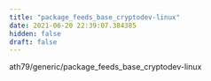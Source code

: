 ```yaml
---
title: "package_feeds_base_cryptodev-linux"
date: 2021-06-20 22:39:07.384385
hidden: false
draft: false
---
```


ath79/generic/package_feeds_base_cryptodev-linux

